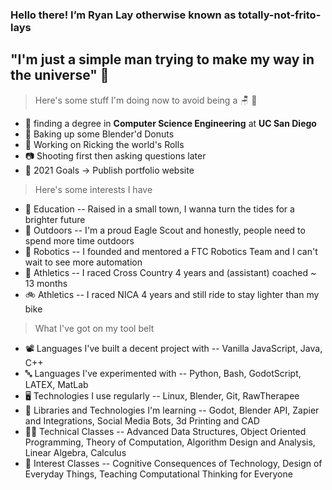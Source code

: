 ### Hello there! I’m Ryan Lay otherwise known as totally-not-frito-lays
## "I'm just a simple man trying to make my way in the universe" :milky_way:
> Here's some stuff I'm doing now to avoid being a :chair: :potato:
- :school: finding a degree in **Computer Science Engineering** at **UC San Diego**
- :doughnut: Baking up some Blender'd Donuts
- :microphone: Working on Ricking the world's Rolls
- :camera: Shooting first then asking questions later
- :goal_net: 2021 Goals -> Publish portfolio website 

> Here's some interests I have
- 🧮 Education -- Raised in a small town, I wanna turn the tides for a brighter future
- :eagle: Outdoors -- I'm a proud Eagle Scout and honestly, people need to spend more time outdoors
- :robot: Robotics -- I founded and mentored a FTC Robotics Team and I can't wait to see more automation
- :runner: Athletics -- I raced Cross Country 4 years and (assistant) coached ~ 13 months 
- :bike: Athletics -- I raced NICA 4 years and still ride to stay lighter than my bike

> What I've got on my tool belt
- 📽️ Languages I've built a decent project with -- Vanilla JavaScript, Java, C++
- 🔤 Languages I've experimented with -- Python, Bash, GodotScript, LATEX, MatLab
- 🖥️ Technologies I use regularly -- Linux, Blender, Git, RawTherapee
- 🍼 Libraries and Technologies I'm learning -- Godot, Blender API, Zapier and Integrations, Social Media Bots, 3d Printing and CAD
- 👨‍🎓 Technical Classes -- Advanced Data Structures, Object Oriented Programming, Theory of Computation, Algorithm Design and Analysis, Linear Algebra, Calculus
- 🎨 Interest Classes -- Cognitive Consequences of Technology, Design of Everyday Things, Teaching Computational Thinking for Everyone
